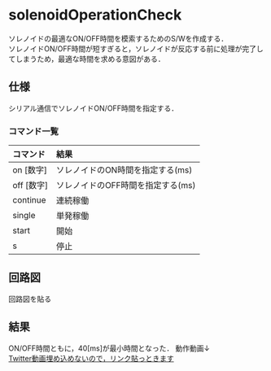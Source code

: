 # solenoidOperationCheck    

ソレノイドの最適なON/OFF時間を模索するためのS/Wを作成する．  
ソレノイドON/OFF時間が短すぎると，ソレノイドが反応する前に処理が完了してしまうため，最適な時間を求める意図がある．  

## 仕様  
シリアル通信でソレノイドON/OFF時間を指定する．  

### コマンド一覧  

|コマンド|結果|
|:---|:---|
|on [数字]|ソレノイドのON時間を指定する(ms)|
|off [数字]|ソレノイドのOFF時間を指定する(ms)|
|continue|連続稼働|
|single|単発稼働|
|start|開始|
|s|停止|

## 回路図
回路図を貼る

## 結果  
ON/OFF時間ともに，40[ms]が最小時間となった． 
動作動画↓   
[Twitter動画埋め込めないので，リンク貼っときます](https://twitter.com/TetoraTechLab/status/1645044216073191426)